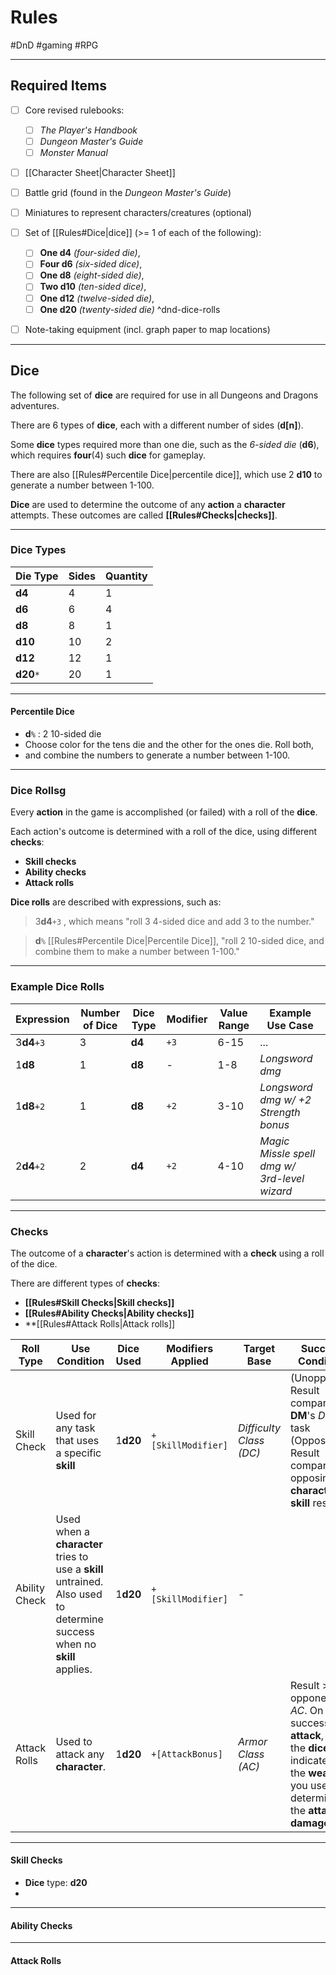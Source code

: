 # Rules
#DnD #gaming #RPG 

---

## Required Items

- [ ] Core revised rulebooks:
	- [ ] *The Player's Handbook*
	- [ ] *Dungeon Master's Guide*
	- [ ] *Monster Manual*

- [ ] [[Character Sheet|Character Sheet]]

- [ ] Battle grid (found in the *Dungeon Master's Guide*)

- [ ] Miniatures to represent characters/creatures (optional)

- [ ] Set of [[Rules#Dice|dice]] (>= 1 of each of the following): 
	- [ ] **One d4** *(four-sided die)*,
	- [ ] **Four d6** *(six-sided dice)*,
	- [ ] **One d8** *(eight-sided die)*,
	- [ ] **Two d10** *(ten-sided dice)*,
	- [ ] **One d12** *(twelve-sided die)*,
	- [ ] **One d20** *(twenty-sided die)*
^dnd-dice-rolls

- [ ] Note-taking equipment (incl. graph paper to map locations)

---

## Dice 

The following set of **dice** are required for use in all Dungeons and Dragons adventures.

There are 6 types of **dice**, each with a different number of sides (**d[n]**).

Some **dice** types required more than one die, such as the *6-sided die* (**d6**), which requires **four**(4) such **dice** for gameplay.

There are also [[Rules#Percentile Dice|percentile dice]], which use 2 **d10** to generate a number between 1-100.

**Dice** are used to determine the outcome of any **action** a **character** attempts.
These outcomes are called **[[Rules#Checks|checks]]**. 

---

### Dice Types

| Die Type | Sides | Quantity |
| -------- | ----- | -------- |
| **d4**   | 4     | 1        |
| **d6**   | 6     | 4        |
| **d8**   | 8     | 1        |
| **d10**  | 10    | 2        |
| **d12**  | 12    | 1        |
| **d20**`*`  | 20    | 1         |

---
#### Percentile Dice

- **d**`%` : 2 10-sided die
- Choose color for the tens die and the other for the ones die. Roll both, 
- and combine the numbers to generate a number between 1-100.

---

### Dice Rollsg
Every **action** in the game is accomplished (or failed) with a roll of the **dice**.

Each action's outcome is determined with a roll of the dice, using different **checks**:
- **Skill checks**
- **Ability checks**
- **Attack rolls**

**Dice rolls** are described with expressions, such as:

> 3**d4**`+3` , which means "roll 3 4-sided dice and add 3 to the number."

> **d**`%`  [[Rules#Percentile Dice|Percentile Dice]], "roll 2 10-sided dice, and combine them to make a number between 1-100."

---
### Example Dice Rolls

| Expression  | Number of Dice | Dice Type | Modifier | Value Range | Example Use Case                             |
| ----------- | -------------- | --------- | -------- | ----------- | -------------------------------------------- |
| 3**d4**`+3` | 3              | **d4**    | `+3`     | 6-15        | ...                                          |
| 1**d8**     | 1              | **d8**    | -        | 1-8         | *Longsword dmg*                              |
| 1**d8**`+2` | 1              | **d8**    | `+2`     | 3-10        | *Longsword dmg w/ +2 Strength bonus*         |
| 2**d4**`+2` | 2              | **d4**    | `+2`     | 4-10        | *Magic Missle spell dmg w/ 3rd-level wizard* |

---

### Checks

The outcome of a **character**'s action is determined with a **check** using a roll of the dice.

There are different types of **checks**:

- **[[Rules#Skill Checks|Skill checks]]**
- **[[Rules#Ability Checks|Ability checks]]**
- **[[Rules#Attack Rolls|Attack rolls]]

| Roll Type     | Use Condition                                                                                                           | Dice Used | Modifiers Applied  | Target Base             | Success Condition                                                                                                                                 |     |     |
| ------------- | ----------------------------------------------------------------------------------------------------------------------- | --------- | ------------------ | ----------------------- | ------------------------------------------------------------------------------------------------------------------------------------------------- | --- | --- |
| Skill Check   | Used for any task that uses a specific **skill**                                                                        | 1**d20**  | `+[SkillModifier]` | *Difficulty Class (DC)* | (Unopposed) Result compared to **DM**'s *DC* of task </br>(Opposed) Result compared to opposing **character**'s **skill** result                  |     |     |
| Ability Check | Used when a **character** tries to use a **skill** untrained. Also used to determine success when no **skill** applies. | 1**d20**  | `+[SkillModifier]` | -                       |                                                                                                                                                   |     |     |
| Attack Rolls  | Used to attack any **character**.                                                                                       | 1**d20**  | `+[AttackBonus]`   | *Armor Class (AC)*      | Result >= opponents *AC*. On a successful **attack**, roll the **dice** indicated for the **weapon** you used to determine the **attack damage**.      |

---

#### Skill Checks


- **Dice** type: **d20**
- 

---

#### Ability Checks



---

#### Attack Rolls